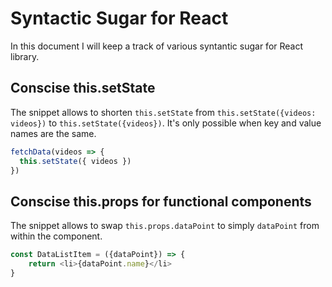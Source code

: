 # Syntactic Sugar for React

In this document I will keep a track of various syntantic sugar for React library.

## Conscise this.setState

The snippet allows to shorten `this.setState` from `this.setState({videos: videos})` to `this.setState({videos})`. It's only possible when key and value names are the same.

```javascript
fetchData(videos => {
  this.setState({ videos })
})
```

## Conscise this.props for functional components

The snippet allows to swap `this.props.dataPoint` to simply `dataPoint` from within the component.

```javascript
const DataListItem = ({dataPoint}) => {
	return <li>{dataPoint.name}</li>
}
```

